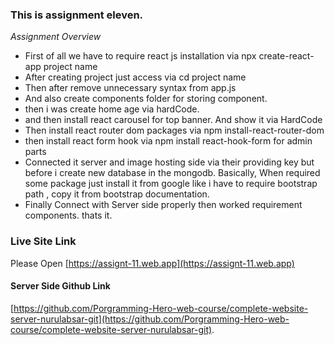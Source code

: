 ### This is assignment eleven. 

_Assignment Overview_
- First of all we have to require react js installation via npx create-react-app project name
- After creating project just access via cd project name 
- Then after remove unnecessary syntax from app.js
- And also create components folder for storing component.
- then i was create home age via hardCode.
- and then install react carousel for top banner. And show it via HardCode
- Then install react router dom packages via npm install-react-router-dom
- then install react form hook via npm install react-hook-form for admin parts
- Connected it server and image hosting side via their providing key but before i create new database in the mongodb. Basically, When required some package just install it from google like i have to require bootstrap path , copy it from bootstrap documentation.
- Finally Connect with Server side properly then worked requirement components. thats it.

### Live Site Link
Please Open [https://assignt-11.web.app](https://assignt-11.web.app)


#### Server Side Github Link
[https://github.com/Porgramming-Hero-web-course/complete-website-server-nurulabsar-git](https://github.com/Porgramming-Hero-web-course/complete-website-server-nurulabsar-git).

